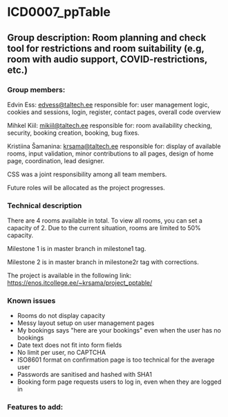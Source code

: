 # ICD0007_ppTable
## Group description: Room planning and check tool for restrictions and room suitability (e.g, room with audio support, COVID-restrictions, etc.)
### Group members:
Edvin Ess: edvess@taltech.ee responsible for: user management logic, cookies and sessions, login, register, contact pages, overall code overview

Mihkel Kiil: mikiil@taltech.ee responsible for: room availability checking, security, booking creation, booking, bug fixes. 

Kristiina Šamanina: krsama@taltech.ee responsible for: display of available rooms, input validation, minor contributions to all pages, design of home page, coordination, lead designer.

CSS was a joint responsibility among all team members.

Future roles will be allocated as the project progresses.

### Technical description
There are 4 rooms available in total. To view all rooms, you can set a capacity of 2. Due to the current situation, rooms are limited to 50% capacity.

Milestone 1 is in master branch in milestone1 tag.

Milestone 2 is in master branch in milestone2r tag with corrections.

The project is available in the following link: https://enos.itcollege.ee/~krsama/project_pptable/

### Known issues

* Rooms do not display capacity
* Messy layout setup on user management pages
* My bookings says "here are your bookings" even when the user has no bookings
* Date text does not fit into form fields
* No limit per user, no CAPTCHA
* ISO8601 format on confirmation page is too technical for the average user
* Passwords are sanitised and hashed with SHA1
* Booking form page requests users to log in, even when they are logged in

### Features to add:


